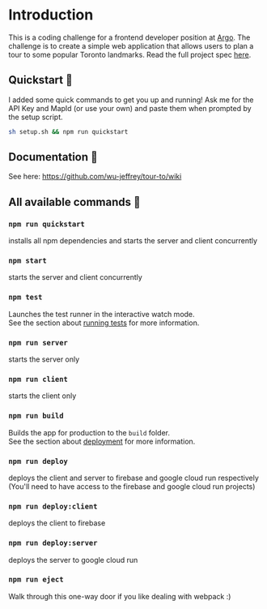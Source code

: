 # Introduction

This is a coding challenge for a frontend developer position at [Argo](https://www.rideargo.com/). The challenge is to create a simple web application that allows users to plan a tour to some popular Toronto landmarks. Read the full project spec [here](https://github.com/wu-jeffrey/tour-to/wiki/0-Project-Specifications).

## Quickstart 🚀
I added some quick commands to get you up and running!
Ask me for the API Key and MapId (or use your own) and paste them when prompted by the setup script.
```bash
sh setup.sh && npm run quickstart
```

## Documentation 📝
See here: https://github.com/wu-jeffrey/tour-to/wiki

## All available commands 📜
### `npm run quickstart`
installs all npm dependencies and starts the server and client concurrently

### `npm start`
starts the server and client concurrently

### `npm test`
Launches the test runner in the interactive watch mode.\
See the section about [running tests](https://facebook.github.io/create-react-app/docs/running-tests) for more information.

### `npm run server`
starts the server only

### `npm run client`
starts the client only

### `npm run build`
Builds the app for production to the `build` folder.\
See the section about [deployment](https://facebook.github.io/create-react-app/docs/deployment) for more information.

### `npm run deploy`
deploys the client and server to firebase and google cloud run respectively (You'll need to have access to the firebase and google cloud run projects)

### `npm run deploy:client`
deploys the client to firebase

### `npm run deploy:server`
deploys the server to google cloud run

### `npm run eject`
Walk through this one-way door if you like dealing with webpack :)
